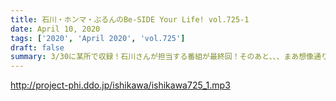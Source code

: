 ```yaml
---
title: 石川・ホンマ・ぶるんのBe-SIDE Your Life! vol.725-1
date: April 10, 2020
tags: ['2020', 'April 2020', 'vol.725']
draft: false
summary: 3/30に某所で収録！石川さんが担当する番組が最終回！そのあと、、、まあ想像通りです。
---
```


http://project-phi.ddo.jp/ishikawa/ishikawa725_1.mp3
